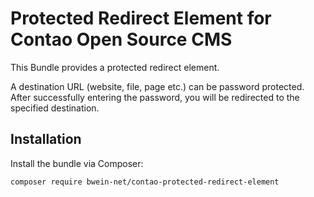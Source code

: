 # Protected Redirect Element for Contao Open Source CMS

This Bundle provides a protected redirect element.

A destination URL (website, file, page etc.) can be password protected.
After successfully entering the password, you will be redirected to the specified destination.

## Installation

Install the bundle via Composer:

```
composer require bwein-net/contao-protected-redirect-element
```


